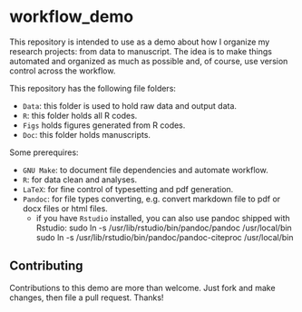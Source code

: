 # workflow_demo
This repository is intended to use as a demo about how I organize my research projects: from data to manuscript. The idea is to make things automated and organized as much as possible and, of course, use version control across the workflow.

This repository has the following file folders:

- `Data`: this folder is used to hold raw data and output data.
- `R`: this folder holds all R codes.
- `Figs` holds figures generated from R codes.
- `Doc`: this folder holds manuscripts.

Some prerequires:

- `GNU Make`: to document file dependencies and automate workflow.
- `R`: for data clean and analyses.
- `LaTeX`: for fine control of typesetting and pdf generation.
- `Pandoc`: for file types converting, e.g. convert markdown file to pdf or docx files or html files.
	+ if you have `Rstudio` installed, you can also use pandoc shipped with Rstudio: 
		sudo ln -s /usr/lib/rstudio/bin/pandoc/pandoc /usr/local/bin   
		sudo ln -s /usr/lib/rstudio/bin/pandoc/pandoc-citeproc /usr/local/bin

## Contributing
Contributions to this demo are more than welcome. Just fork and make changes, then file a pull request. Thanks!
